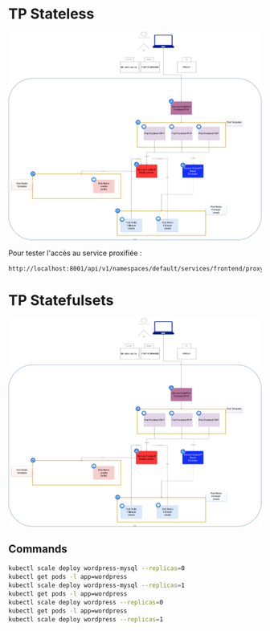 # TP Stateless

![](./tp-stateless.drawio.png)

Pour tester l'accès au service proxifiée :

```
http://localhost:8001/api/v1/namespaces/default/services/frontend/proxy/
```

# TP Statefulsets

![](./tp-stateless.drawio.png)

## Commands

```bash
kubectl scale deploy wordpress-mysql --replicas=0
kubectl get pods -l app=wordpress
kubectl scale deploy wordpress-mysql --replicas=1
kubectl get pods -l app=wordpress
kubectl scale deploy wordpress --replicas=0
kubectl get pods -l app=wordpress
kubectl scale deploy wordpress --replicas=1
```
